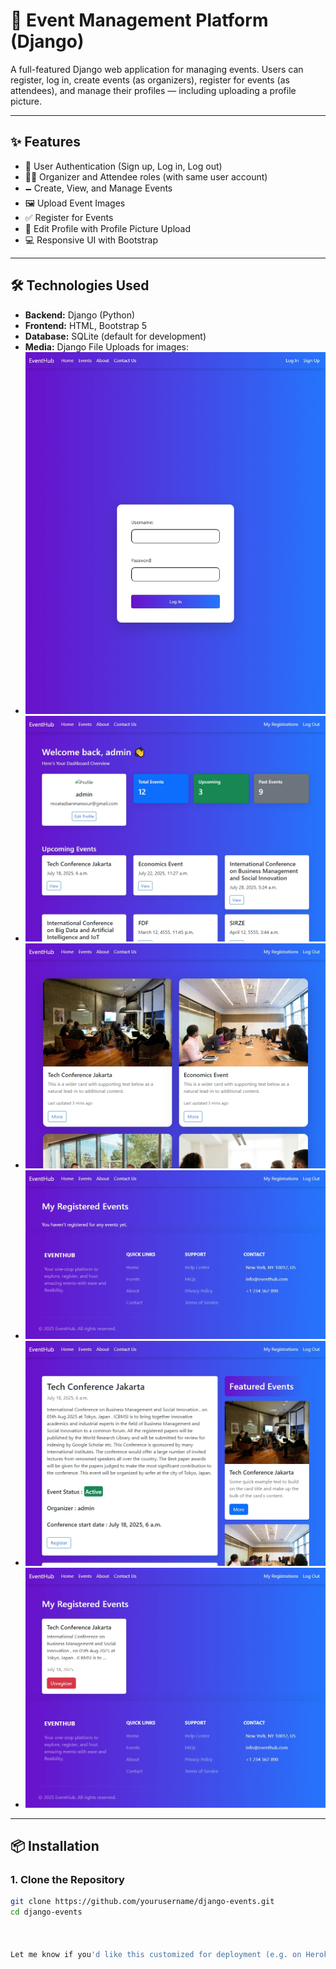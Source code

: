 # 🎉 Event Management Platform (Django)

A full-featured Django web application for managing events. Users can register, log in, create events (as organizers), register for events (as attendees), and manage their profiles — including uploading a profile picture.

---

## ✨ Features

- 🔐 User Authentication (Sign up, Log in, Log out)
- 🧑‍💼 Organizer and Attendee roles (with same user account)
- 🗕 Create, View, and Manage Events
- 🖼️ Upload Event Images
- ✅ Register for Events
- 👤 Edit Profile with Profile Picture Upload
- 💻 Responsive UI with Bootstrap

---

## 🛠️ Technologies Used

- **Backend:** Django (Python)
- **Frontend:** HTML, Bootstrap 5
- **Database:** SQLite (default for development)
- **Media:** Django File Uploads for images:
- ![Login](screenshots/login.jpeg)
- ![Dashboard](screenshots/Dashboard.jpeg)
- ![List Events](screenshots/List_Events.jpeg)
- ![Registered_Events](screenshots/Registered_Events.jpeg)
- ![Event Detail](screenshots/Event_detail.jpeg)
- ![Unregister](screenshots/Unregister.jpeg)

---

## 📦 Installation

### 1. Clone the Repository

```bash
git clone https://github.com/yourusername/django-events.git
cd django-events



Let me know if you'd like this customized for deployment (e.g. on Heroku or Render) or team collaboration.







